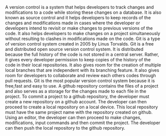 A version control is a system that helps developers to track changes and modifications to a code while storing these changes on a database. It is also known as source control and it helps developers to keep records of the changes and modifications made in cases where the developer or developers intend to revisit or make changes to previous versions of the code. It also helps developers to make changes on a project simultaneously without resulting to clashes in modifications made on the code.
Git is a type of version control system created in 2005 by Linus Torvalds. Git is a free and distributed open source version control system. It is distributed because the full history of the code is not stored in a central server. Rather, it gives every developer permission to keep copies of the history of the code in their local repositories. It also gives room for the creation of multiple local branches that are independent with its branching feature. It also gives room for developers to collaborate and review each others codes through pull requests. Git is the most popular version control system because it is free,fast and easy to use.
A github repository contains the files of a project and also serves as a storage for the changes made to each file in the project. To commit a project to a github repository, the developer must create a new repository on a github account. The developer can then proceed to create a local repository on a local device. This local repository must have the same project name with the repository created on github. Using an editor, the developer can then proceed to make changes, modifications, input commands and then commit the project. The developer can then push the local repository to the github repository.